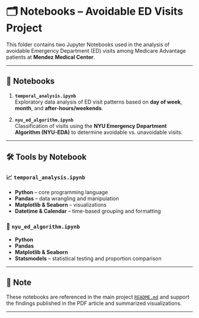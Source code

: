# 🗂 Notebooks – Avoidable ED Visits Project

This folder contains two Jupyter Notebooks used in the analysis of avoidable Emergency Department (ED) visits among Medicare Advantage patients at **Mendez Medical Center**.

---

## 📘 Notebooks

1. **`temporal_analysis.ipynb`**  
   Exploratory data analysis of ED visit patterns based on **day of week**, **month**, and **after-hours/weekends**.

2. **`nyu_ed_algorithm.ipynb`**  
   Classification of visits using the **NYU Emergency Department Algorithm (NYU-EDA)** to determine avoidable vs. unavoidable visits.

---

## 🛠 Tools by Notebook

### 📈 `temporal_analysis.ipynb`
- **Python** – core programming language
- **Pandas** – data wrangling and manipulation
- **Matplotlib & Seaborn** – visualizations
- **Datetime & Calendar** – time-based grouping and formatting

### 🧠 `nyu_ed_algorithm.ipynb`
- **Python**
- **Pandas**
- **Matplotlib & Seaborn**
- **Statsmodels** – statistical testing and proportion comparison

---

## 📎 Note

These notebooks are referenced in the main project [`README.md`](../README.md) and support the findings published in the PDF article and summarized visualizations.

---
